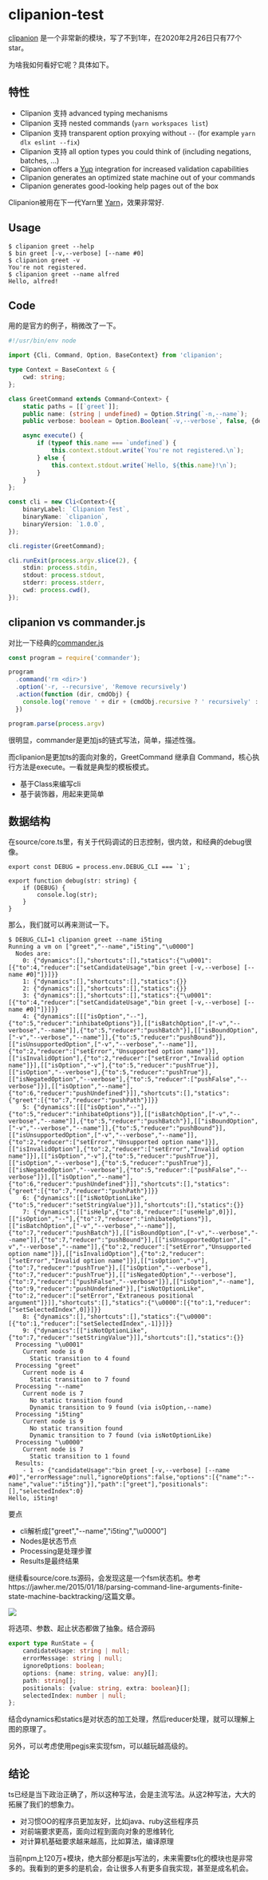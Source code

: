 # clipanion-test

[clipanion](https://github.com/arcanis/clipanion) 是一个非常新的模块，写了不到1年，在2020年2月26日只有77个star。

为啥我如何看好它呢？具体如下。

## 特性

- Clipanion 支持 advanced typing mechanisms
- Clipanion 支持 nested commands (`yarn workspaces list`)
- Clipanion 支持 transparent option proxying without `--` (for example `yarn dlx eslint --fix`)
- Clipanion 支持 all option types you could think of (including negations, batches, ...)
- Clipanion offers a [Yup](https://github.com/jquense/yup) integration for increased validation capabilities
- Clipanion generates an optimized state machine out of your commands
- Clipanion generates good-looking help pages out of the box

Clipanion被用在下一代Yarn里 [Yarn](https://github.com/yarnpkg/berry)，效果非常好.

## Usage

```
$ clipanion greet --help
$ bin greet [-v,--verbose] [--name #0]
$ clipanion greet -v
You're not registered.
$ clipanion greet --name alfred
Hello, alfred!
```

## Code

用的是官方的例子，稍微改了一下。

```ts
#!/usr/bin/env node

import {Cli, Command, Option, BaseContext} from 'clipanion';

type Context = BaseContext & {
    cwd: string;
};

class GreetCommand extends Command<Context> {
    static paths = [[`greet`]];
    public name: (string | undefined) = Option.String(`-n,--name`);
    public verbose: boolean = Option.Boolean(`-v,--verbose`, false, {description: `verbose parameter`});

    async execute() {
        if (typeof this.name === `undefined`) {
            this.context.stdout.write(`You're not registered.\n`);
        } else {
            this.context.stdout.write(`Hello, ${this.name}!\n`);
        }
    }
};

const cli = new Cli<Context>({
    binaryLabel: `Clipanion Test`,
    binaryName: `clipanion`,
    binaryVersion: `1.0.0`,
});

cli.register(GreetCommand);

cli.runExit(process.argv.slice(2), {
    stdin: process.stdin,
    stdout: process.stdout,
    stderr: process.stderr,
    cwd: process.cwd(),
});
```
## clipanion vs commander.js

对比一下经典的[commander.js](https://github.com/tj/commander.js)

```js
const program = require('commander');

program
  .command('rm <dir>')
  .option('-r, --recursive', 'Remove recursively')
  .action(function (dir, cmdObj) {
    console.log('remove ' + dir + (cmdObj.recursive ? ' recursively' : ''))
  })

program.parse(process.argv)
```

很明显，commander是更加js的链式写法，简单，描述性强。

而clipanion是更加ts的面向对象的，GreetCommand 继承自 Command，核心执行方法是execute。一看就是典型的模板模式。

- 基于Class来编写cli
- 基于装饰器，用起来更简单

## 数据结构

在source/core.ts里，有关于代码调试的日志控制，很内敛，和经典的debug很像。

```
export const DEBUG = process.env.DEBUG_CLI === `1`;

export function debug(str: string) {
    if (DEBUG) {
        console.log(str);
    }
}
```

那么，我们就可以再来测试一下。

```
$ DEBUG_CLI=1 clipanion greet --name i5ting
Running a vm on ["greet","--name","i5ting","\u0000"]
  Nodes are:
    0: {"dynamics":[],"shortcuts":[],"statics":{"\u0001":[{"to":4,"reducer":["setCandidateUsage","bin greet [-v,--verbose] [--name #0]"]}]}}
    1: {"dynamics":[],"shortcuts":[],"statics":{}}
    2: {"dynamics":[],"shortcuts":[],"statics":{}}
    3: {"dynamics":[],"shortcuts":[],"statics":{"\u0001":[{"to":4,"reducer":["setCandidateUsage","bin greet [-v,--verbose] [--name #0]"]}]}}
    4: {"dynamics":[[["isOption","--"],{"to":5,"reducer":"inhibateOptions"}],[["isBatchOption",["-v","--verbose","--name"]],{"to":5,"reducer":"pushBatch"}],[["isBoundOption",["-v","--verbose","--name"]],{"to":5,"reducer":"pushBound"}],[["isUnsupportedOption",["-v","--verbose","--name"]],{"to":2,"reducer":["setError","Unsupported option name"]}],[["isInvalidOption"],{"to":2,"reducer":["setError","Invalid option name"]}],[["isOption","-v"],{"to":5,"reducer":"pushTrue"}],[["isOption","--verbose"],{"to":5,"reducer":"pushTrue"}],[["isNegatedOption","--verbose"],{"to":5,"reducer":["pushFalse","--verbose"]}],[["isOption","--name"],{"to":6,"reducer":"pushUndefined"}]],"shortcuts":[],"statics":{"greet":[{"to":7,"reducer":"pushPath"}]}}
    5: {"dynamics":[[["isOption","--"],{"to":5,"reducer":"inhibateOptions"}],[["isBatchOption",["-v","--verbose","--name"]],{"to":5,"reducer":"pushBatch"}],[["isBoundOption",["-v","--verbose","--name"]],{"to":5,"reducer":"pushBound"}],[["isUnsupportedOption",["-v","--verbose","--name"]],{"to":2,"reducer":["setError","Unsupported option name"]}],[["isInvalidOption"],{"to":2,"reducer":["setError","Invalid option name"]}],[["isOption","-v"],{"to":5,"reducer":"pushTrue"}],[["isOption","--verbose"],{"to":5,"reducer":"pushTrue"}],[["isNegatedOption","--verbose"],{"to":5,"reducer":["pushFalse","--verbose"]}],[["isOption","--name"],{"to":6,"reducer":"pushUndefined"}]],"shortcuts":[],"statics":{"greet":[{"to":7,"reducer":"pushPath"}]}}
    6: {"dynamics":[["isNotOptionLike",{"to":5,"reducer":"setStringValue"}]],"shortcuts":[],"statics":{}}
    7: {"dynamics":[["isHelp",{"to":8,"reducer":["useHelp",0]}],[["isOption","--"],{"to":7,"reducer":"inhibateOptions"}],[["isBatchOption",["-v","--verbose","--name"]],{"to":7,"reducer":"pushBatch"}],[["isBoundOption",["-v","--verbose","--name"]],{"to":7,"reducer":"pushBound"}],[["isUnsupportedOption",["-v","--verbose","--name"]],{"to":2,"reducer":["setError","Unsupported option name"]}],[["isInvalidOption"],{"to":2,"reducer":["setError","Invalid option name"]}],[["isOption","-v"],{"to":7,"reducer":"pushTrue"}],[["isOption","--verbose"],{"to":7,"reducer":"pushTrue"}],[["isNegatedOption","--verbose"],{"to":7,"reducer":["pushFalse","--verbose"]}],[["isOption","--name"],{"to":9,"reducer":"pushUndefined"}],["isNotOptionLike",{"to":2,"reducer":["setError","Extraneous positional argument"]}]],"shortcuts":[],"statics":{"\u0000":[{"to":1,"reducer":["setSelectedIndex",0]}]}}
    8: {"dynamics":[],"shortcuts":[],"statics":{"\u0000":[{"to":1,"reducer":["setSelectedIndex",-1]}]}}
    9: {"dynamics":[["isNotOptionLike",{"to":7,"reducer":"setStringValue"}]],"shortcuts":[],"statics":{}}
  Processing "\u0001"
    Current node is 0
      Static transition to 4 found
  Processing "greet"
    Current node is 4
      Static transition to 7 found
  Processing "--name"
    Current node is 7
      No static transition found
      Dynamic transition to 9 found (via isOption,--name)
  Processing "i5ting"
    Current node is 9
      No static transition found
      Dynamic transition to 7 found (via isNotOptionLike)
  Processing "\u0000"
    Current node is 7
      Static transition to 1 found
  Results:
    - 1 -> {"candidateUsage":"bin greet [-v,--verbose] [--name #0]","errorMessage":null,"ignoreOptions":false,"options":[{"name":"--name","value":"i5ting"}],"path":["greet"],"positionals":[],"selectedIndex":0}
Hello, i5ting!
```

要点

- cli解析成["greet","--name","i5ting","\u0000"]
- Nodes是状态节点
- Processing是处理步骤
- Results是最终结果

继续看source/core.ts源码，会发现这是一个fsm状态机。参考https://jawher.me/2015/01/18/parsing-command-line-arguments-finite-state-machine-backtracking/这篇文章。

![](./fsm.png)

将选项、参数、起止状态都做了抽象。结合源码

```ts
export type RunState = {
    candidateUsage: string | null;
    errorMessage: string | null;
    ignoreOptions: boolean;
    options: {name: string, value: any}[];
    path: string[];
    positionals: {value: string, extra: boolean}[];
    selectedIndex: number | null;
};
```

结合dynamics和statics是对状态的加工处理，然后reducer处理，就可以理解上图的原理了。

另外，可以考虑使用pegjs来实现fsm，可以越玩越高级的。

## 结论

ts已经是当下政治正确了，所以这种写法，会是主流写法。从这2种写法，大大的拓展了我们的想象力。

- 对习惯OO的程序员更加友好，比如java、ruby这些程序员
- 对前端要求更高，面向过程到面向对象的思维转化
- 对计算机基础要求越来越高，比如算法，编译原理

当前npm上120万+模块，绝大部分都是js写法的，未来需要ts化的模块也是非常多的。我看到的更多的是机会，会让很多人有更多自我实现，甚至是成名机会。
